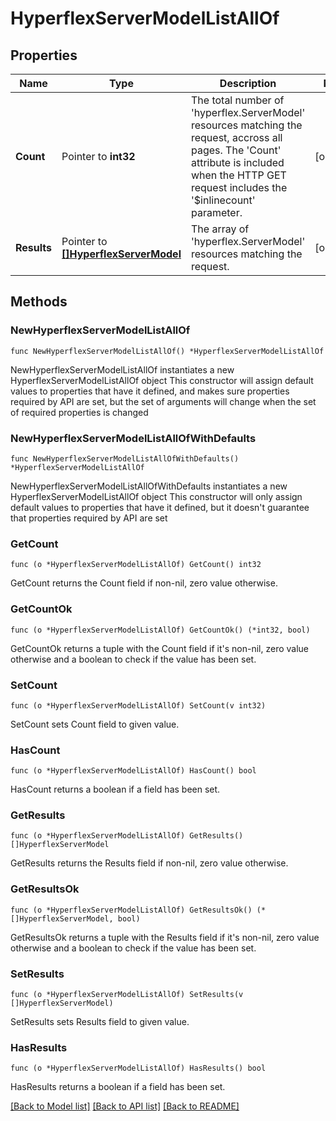 # HyperflexServerModelListAllOf

## Properties

Name | Type | Description | Notes
------------ | ------------- | ------------- | -------------
**Count** | Pointer to **int32** | The total number of &#39;hyperflex.ServerModel&#39; resources matching the request, accross all pages. The &#39;Count&#39; attribute is included when the HTTP GET request includes the &#39;$inlinecount&#39; parameter. | [optional] 
**Results** | Pointer to [**[]HyperflexServerModel**](hyperflex.ServerModel.md) | The array of &#39;hyperflex.ServerModel&#39; resources matching the request. | [optional] 

## Methods

### NewHyperflexServerModelListAllOf

`func NewHyperflexServerModelListAllOf() *HyperflexServerModelListAllOf`

NewHyperflexServerModelListAllOf instantiates a new HyperflexServerModelListAllOf object
This constructor will assign default values to properties that have it defined,
and makes sure properties required by API are set, but the set of arguments
will change when the set of required properties is changed

### NewHyperflexServerModelListAllOfWithDefaults

`func NewHyperflexServerModelListAllOfWithDefaults() *HyperflexServerModelListAllOf`

NewHyperflexServerModelListAllOfWithDefaults instantiates a new HyperflexServerModelListAllOf object
This constructor will only assign default values to properties that have it defined,
but it doesn't guarantee that properties required by API are set

### GetCount

`func (o *HyperflexServerModelListAllOf) GetCount() int32`

GetCount returns the Count field if non-nil, zero value otherwise.

### GetCountOk

`func (o *HyperflexServerModelListAllOf) GetCountOk() (*int32, bool)`

GetCountOk returns a tuple with the Count field if it's non-nil, zero value otherwise
and a boolean to check if the value has been set.

### SetCount

`func (o *HyperflexServerModelListAllOf) SetCount(v int32)`

SetCount sets Count field to given value.

### HasCount

`func (o *HyperflexServerModelListAllOf) HasCount() bool`

HasCount returns a boolean if a field has been set.

### GetResults

`func (o *HyperflexServerModelListAllOf) GetResults() []HyperflexServerModel`

GetResults returns the Results field if non-nil, zero value otherwise.

### GetResultsOk

`func (o *HyperflexServerModelListAllOf) GetResultsOk() (*[]HyperflexServerModel, bool)`

GetResultsOk returns a tuple with the Results field if it's non-nil, zero value otherwise
and a boolean to check if the value has been set.

### SetResults

`func (o *HyperflexServerModelListAllOf) SetResults(v []HyperflexServerModel)`

SetResults sets Results field to given value.

### HasResults

`func (o *HyperflexServerModelListAllOf) HasResults() bool`

HasResults returns a boolean if a field has been set.


[[Back to Model list]](../README.md#documentation-for-models) [[Back to API list]](../README.md#documentation-for-api-endpoints) [[Back to README]](../README.md)


